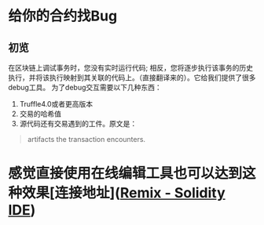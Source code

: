 # 给你的合约找Bug
## 初览
在区块链上调试事务时，您没有实时运行代码; 相反，您将逐步执行该事务的历史执行，并将该执行映射到其关联的代码上。（直接翻译来的）。它给我们提供了很多debug工具。
为了debug交互需要以下几种东西：
1. Truffle4.0或者更高版本
2. 交易的哈希值
3. 源代码还有交易遇到的工件。原文是：
> artifacts the transaction encounters.
# 感觉直接使用在线编辑工具也可以达到这种效果[连接地址]([Remix - Solidity IDE](https://remix.ethereum.org/#optimize=true&version=soljson-v0.4.16+commit.d7661dd9.js))
